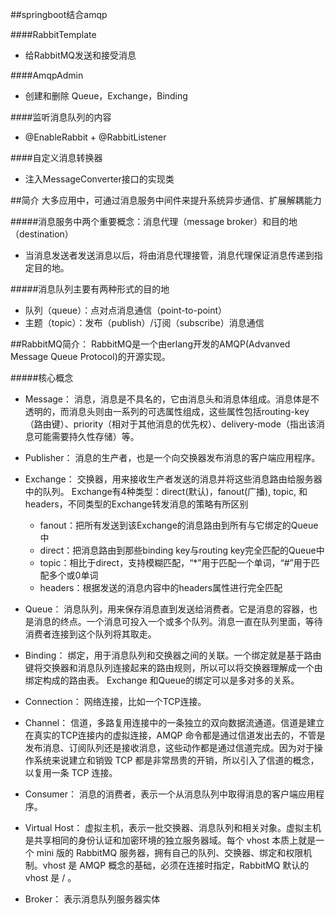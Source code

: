 ##springboot结合amqp

####RabbitTemplate
- 给RabbitMQ发送和接受消息

####AmqpAdmin
- 创建和删除 Queue，Exchange，Binding

####监听消息队列的内容
- @EnableRabbit +  @RabbitListener 

####自定义消息转换器
- 注入MessageConverter接口的实现类


##简介
大多应用中，可通过消息服务中间件来提升系统异步通信、扩展解耦能力

#####消息服务中两个重要概念：消息代理（message broker）和目的地（destination）
- 当消息发送者发送消息以后，将由消息代理接管，消息代理保证消息传递到指定目的地。

#####消息队列主要有两种形式的目的地
- 队列（queue）：点对点消息通信（point-to-point）
- 主题（topic）：发布（publish）/订阅（subscribe）消息通信


##RabbitMQ简介：
RabbitMQ是一个由erlang开发的AMQP(Advanved Message Queue Protocol)的开源实现。

#####核心概念
- Message：
消息，消息是不具名的，它由消息头和消息体组成。消息体是不透明的，而消息头则由一系列的可选属性组成，这些属性包括routing-key（路由键）、priority（相对于其他消息的优先权）、delivery-mode（指出该消息可能需要持久性存储）等。

- Publisher：
消息的生产者，也是一个向交换器发布消息的客户端应用程序。

- Exchange：
交换器，用来接收生产者发送的消息并将这些消息路由给服务器中的队列。
Exchange有4种类型：direct(默认)，fanout(广播), topic, 和headers，不同类型的Exchange转发消息的策略有所区别
    - fanout：把所有发送到该Exchange的消息路由到所有与它绑定的Queue中
    - direct：把消息路由到那些binding key与routing key完全匹配的Queue中
    - topic：相比于direct，支持模糊匹配，“*”用于匹配一个单词，“#”用于匹配多个或0单词
    - headers：根据发送的消息内容中的headers属性进行完全匹配

- Queue：
消息队列，用来保存消息直到发送给消费者。它是消息的容器，也是消息的终点。一个消息可投入一个或多个队列。消息一直在队列里面，等待消费者连接到这个队列将其取走。

- Binding：
绑定，用于消息队列和交换器之间的关联。一个绑定就是基于路由键将交换器和消息队列连接起来的路由规则，所以可以将交换器理解成一个由绑定构成的路由表。
Exchange 和Queue的绑定可以是多对多的关系。

- Connection：
网络连接，比如一个TCP连接。

- Channel：
信道，多路复用连接中的一条独立的双向数据流通道。信道是建立在真实的TCP连接内的虚拟连接，AMQP 命令都是通过信道发出去的，不管是发布消息、订阅队列还是接收消息，这些动作都是通过信道完成。因为对于操作系统来说建立和销毁 TCP 都是非常昂贵的开销，所以引入了信道的概念，以复用一条 TCP 连接。

- Consumer：
消息的消费者，表示一个从消息队列中取得消息的客户端应用程序。

- Virtual Host：
虚拟主机，表示一批交换器、消息队列和相关对象。虚拟主机是共享相同的身份认证和加密环境的独立服务器域。每个 vhost 本质上就是一个 mini 版的 RabbitMQ 服务器，拥有自己的队列、交换器、绑定和权限机制。vhost 是 AMQP 概念的基础，必须在连接时指定，RabbitMQ 默认的 vhost 是 / 。

- Broker：
表示消息队列服务器实体
